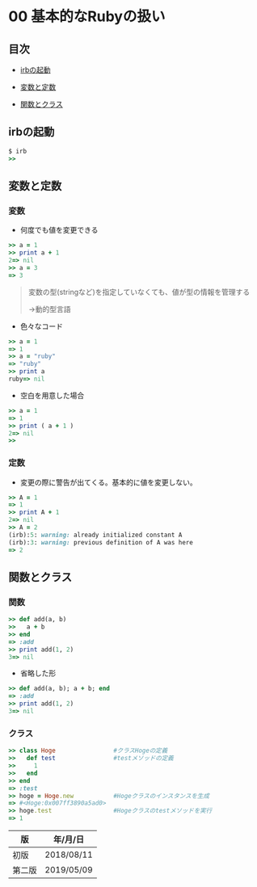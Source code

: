00 基本的なRubyの扱い
===================

## 目次

* [irbの起動](#irbの起動)

* [変数と定数](#変数と定数)

* [関数とクラス](#関数とクラス)



## irbの起動

```ruby
$ irb
>>
```



## 変数と定数

### 変数

* 何度でも値を変更できる

```ruby
>> a = 1
>> print a + 1
2=> nil
>> a = 3
=> 3
```

> 変数の型(stringなど)を指定していなくても、値が型の情報を管理する
>
> →動的型言語

* 色々なコード

```ruby
>> a = 1
=> 1
>> a = "ruby"
=> "ruby"
>> print a
ruby=> nil
```

* 空白を用意した場合

```ruby
>> a = 1
=> 1
>> print ( a + 1 )
2=> nil
>>
```



### 定数

* 変更の際に警告が出てくる。基本的に値を変更しない。

```ruby
>> A = 1
=> 1
>> print A + 1
2=> nil
>> A = 2
(irb):5: warning: already initialized constant A
(irb):3: warning: previous definition of A was here
=> 2
```



## 関数とクラス

### 関数

```ruby
>> def add(a, b)
>>   a + b
>> end
=> :add
>> print add(1, 2)
3=> nil
```

* 省略した形

```ruby
>> def add(a, b); a + b; end
=> :add
>> print add(1, 2)
3=> nil
```



### クラス

```ruby
>> class Hoge                #クラスHogeの定義
>>   def test                #testメソッドの定義
>>     1
>>   end
>> end
=> :test
>> hoge = Hoge.new           #Hogeクラスのインスタンスを生成
=> #<Hoge:0x007ff3890a5ad0>
>> hoge.test                 #Hogeクラスのtestメソッドを実行
=> 1
```



| 版     | 年/月/日   |
| ------ | ---------- |
| 初版   | 2018/08/11 |
| 第二版 | 2019/05/09 |
